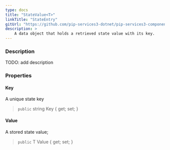 ```yaml
---
type: docs
title: "StateValue<T>"
linkTitle: "StateEntry"
gitUrl: "https://github.com/pip-services3-dotnet/pip-services3-components-dotnet"
description: >
    A data object that holds a retrieved state value with its key.
---
```


### Description

TODO: add description

### Properties

#### Key
A unique state key
> `public` string Key { get; set; }

#### Value
A stored state value;
> `public` T Value { get; set; }

</span>